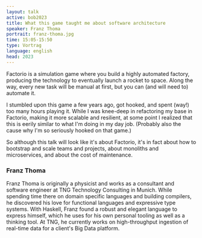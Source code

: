 ```yaml
---
layout: talk
active: bob2023
title: What this game taught me about software architecture
speaker: Franz Thoma
portrait: franz-thoma.jpg
time: 15:05-15:50
type: Vortrag
language: english
head: 2023
---
```


Factorio is a simulation game where you build a highly automated factory,
producing the technology to eventually launch a rocket to space. Along the way,
every new task will be manual at first, but you can (and will need to) automate
it.

I stumbled upon this game a few years ago, got hooked, and spent (way!) too many
hours playing it. While I was knee-deep in refactoring my base in Factorio,
making it more scalable and resilient, at some point I realized that this is
eerily similar to what I'm doing in my day job. (Probably also the cause why I'm
so seriously hooked on that game.)

So although this talk will look like it's about Factorio, it's in fact about how
to bootstrap and scale teams and projects, about monoliths and microservices,
and about the cost of maintenance.

### Franz Thoma

Franz Thoma is originally a physicist and works as a consultant and
software engineer at TNG Technology Consulting in Munich. While
spending time there on domain specific languages and building
compilers, he discovered his love for functional languages and
expressive type systems. With Haskell, Franz found a robust and
elegant language to express himself, which he uses for his own
personal tooling as well as a thinking tool. At TNG, he currently
works on high-throughput ingestion of real-time data for a client's
Big Data platform.


